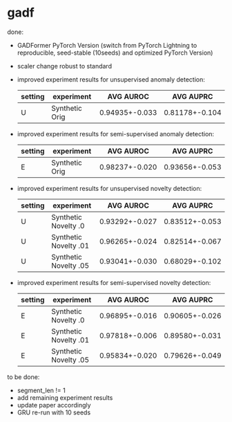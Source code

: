 # gadf

done:

- GADFormer PyTorch Version (switch from PyTorch Lightning to reproducible, seed-stable (10seeds) and optimized PyTorch Version)
- scaler change robust to standard
- improved experiment results for unsupervised anomaly detection:

  |setting |experiment  |AVG AUROC |AVG AUPRC |
  |--- | --- | ---| ---|
  |U|Synthetic Orig|0.94935+-0.033|0.81178+-0.104|
  
- improved experiment results for semi-supervised anomaly detection:

  |setting |experiment  |AVG AUROC |AVG AUPRC |
  |--- | --- | ---| ---|
  |E|Synthetic Orig|0.98237+-0.020|0.93656+-0.053|


- improved experiment results for unsupervised novelty detection:

  |setting |experiment  |AVG AUROC |AVG AUPRC |
  |--- | --- | ---| ---|
  |U|Synthetic Novelty .0|0.93292+-0.027|0.83512+-0.053|
  |U|Synthetic Novelty .01|0.96265+-0.024|0.82514+-0.067|
  |U|Synthetic Novelty .05|0.93041+-0.030|0.68029+-0.102|

- improved experiment results for semi-supervised novelty detection:

  |setting |experiment  |AVG AUROC |AVG AUPRC |
  |--- | --- | ---| ---|
  |E|Synthetic Novelty .0|0.96895+-0.016|0.90605+-0.026|
  |E|Synthetic Novelty .01|0.97818+-0.006|0.89580+-0.031|
  |E|Synthetic Novelty .05|0.95834+-0.020|0.79626+-0.049|

to be done:

- segment_len != 1
- add remaining experiment results
- update paper accordingly
- GRU re-run with 10 seeds
